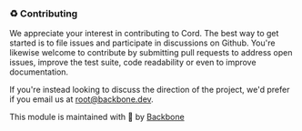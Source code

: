 ### ♻ Contributing
We appreciate your interest in contributing to Cord. The best way to get started is to file issues and participate in discussions on Github. You're likewise welcome to contribute by submitting pull requests to address open issues, improve the test suite, code readability or even to improve documentation.

If you're instead looking to discuss the direction of the project, we'd prefer if you email us at [root@backbone.dev](mailto:root@backbone.dev).

This module is maintained with 🦴 by [Backbone](https://backbone.dev)
